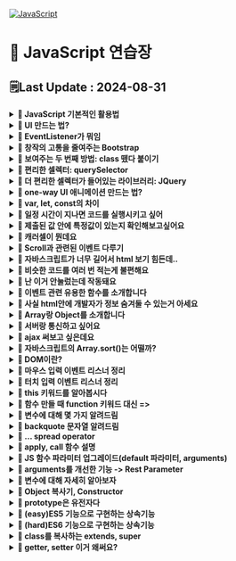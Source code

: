 [![JavaScript](https://img.shields.io/badge/javascript-%23323330.svg?style=for-the-badge&logo=javascript&logoColor=%23F7DF1E)](https://github.com/MinSungJe/FrontEnd_Prac)
# 📝 JavaScript 연습장
## 🗒️Last Update : 2024-08-31
<details>
<summary><b>🤔 JavaScript 기본적인 활용법</b></summary>

1. 셀렉터로 바꾸고자 하는거 특정
2. 특정된 거 어떻게 바꿔달라고 조르기
- ex) <code>document.getElementById('alert').style.display = 'none';</code>
</details>

<details>
<summary><b>🤔 UI 만드는 법?</b></summary>

1. html css로 미리 디자인하고
2. 버튼 누르면 보여주기
</details>

<details>
<summary><b>🤔 EventListener가 뭐임</b></summary>

- 버튼 태그를 클릭할 때 작동시키는 법은 현재까지 두 가지임
    - onClick 이벤트 넣고 실행할 함수이름 같이 주기  
    <code>onclick = "함수이름()"</code>
    - 버튼에 id 주고 EventListener 추가하기  
    <code>document.getElementById('ID이름').addEventListener("click", 함수이름);</code>
- addEventListener에 들어가는 첫 번째 인자는 event의 종류가 들어감  
ex) click, mouseover, keydown ...
- 근데 왜 씀? : <code>onclick = "함수이름()"</code> 요거 대체용임
</details>

<details>
<summary><b>🤔 창작의 고통을 줄여주는 Bootstrap</b></summary>

- 맨날 HTML, CSS 짜서 디자인하기 힘드니 [Bootstrap](https://getbootstrap.com/)에서 가져오자
- 특정 코드를 HTML 내에 넣어서 라이브러리 설치 후 사용
</details>

<details>
<summary><b>🤔 보여주는 두 번째 방법: class 뗐다 붙이기</b></summary>

- 첫 번째 방법: class 내 display 속성을 none/block으로 바꾸기
- 두 번째 방법: 보여주는 class(display="block")를 뗐다 붙였다 하기
- 사용법 : <code>셀렉터.classList.toggle("클래스명");</code>
- ❗<b>주의사항 : 적용 순서는 html 내 순서가 아니라 css 정의 순서임!</b>
- 왜 씀? : 다른 스타일도 동시에 주고 싶을 경우 유용함
</details>

<details>
<summary><b>🤔 편리한 셀렉터: querySelector</b></summary>

- <code>document.querySelector("CSS 선택 문법")</code>
- #id, .class 등 CSS에서 사용하듯이 선택 가능
- querySelector()는 맨 상단 1개만 선택, querySelectorAll()으로 모든 경우 선택 가능, 인덱싱으로 하나 선택
</details>

<details>
<summary><b>🤔 더 편리한 셀렉터가 들어있는 라이브러리: JQuery</b></summary>

- 자바스크립트를 더 짧고 편리하게 쓸 수 있게 해주는 라이브러리임
- querySelector를 <code>$</code> 한단어로 축약해줌  
<code>document.querySelector("CSS 선택 문법")</code> -> <code>$</code>
- 이 외에도 JQuery식 축약문법이 다양하게 존재함  
ex) addEventListner() -> on() ...
- ❗<b>JQuery 셀렉터 뒤에는 JQuery 문법만, 기존 JS 셀렉터 뒤에는 기존 문법만 사용 가능!</b>
- jQuery 셀렉터로 여러 요소 찾은 뒤 하나만 고르려면 <code>.eq(인덱스)</code> 사용하면 된다
</details>

<details>
<summary><b>🤔 one-way UI 애니메이션 만드는 법?</b></summary>

- one-way 일방향 애니메이션 만드는 4 step  
    1. class로 시작스타일 만들고
    2. class로 최종스타일 만들고
    3. 원할 때 최종스타일로 변하라고 JS 코드 짜기
    4. 시작스타일에 transition 추가
</details>

<details>
<summary><b>🤔 var, let, const의 차이</b></summary>

- var
    - 재선언, 재할당 가능
    - 범위: function
- let
    - 재선언 불가
    - 범위: {}
- const
    - 재선언 불가
    - 재할당 불가
    - 범위: {}
</details>

<details>
<summary><b>🤔 일정 시간이 지나면 코드를 실행시키고 싶어</b></summary>

- <code>setTimeout(콜백함수, 시간(ms))</code> : 시간 뒤에 콜백함수 실행
- <code>setInterval(콜백함수, 시간(ms))</code> : 시간마다 콜백함수 실행
- 콜백함수 : 함수의 파라미터 자리에 들어가는 함수, ()=>{} 함수 혹은 함수명이 들어갈 수 있음
</details>

<details>
<summary><b>🤔 제출된 값 안에 특정값이 있는지 확인해보고싶어요</b></summary>

- ❗<b>정규식을 사용해보자</b>
- 사용법 : 아래와 같이 입력하면 boolean값이 튀어나옴
    ```javascript
    /정규식/.test('확인할거')
    ```
</details>

<details>
<summary><b>🤔 캐러셀이 뭔데요</b></summary>

- 버튼 누르면 옆으로 샥 넘어가는 UI
- one-way UI 만들듯이 만들면 됨
- 가로로 긴 이미지를 미리 만들어두고 옆으로 샥 움직여서 구현(style 중 transform 이용)
- 움직일때에는 언제나 transition 스타일 추가해두자
</details>

<details>
<summary><b>🤔 Scroll과 관련된 이벤트 다루기</b></summary>

- 이벤트 : scroll
- 얼마나 스크롤했는지 알려줘 : <code>window.scrollY</code> / <code>$(window).scrollTop()</code>
- 스크롤을 강제이동해줘 : <code>window.scrollTo(0, 100)</code> / <code>$(window).scrollTop(100)</code>
- 현재 위치에서부터 스크롤해줘 : <code>window.scrollBy(0, 100)</code>
- div 박스를 얼마나 스크롤했는지 알려줘 : <code>셀렉터.scrollTop</code>
- div 박스 실제 높이 구하고 싶어 : <code>셀렉터.scrollHeight</code>
</details>

<details>
<summary><b>🤔 자바스크립트가 너무 길어서 html 보기 힘든데..</b></summary>

- 모듈화해서 따로 빼두자
- 작업폴더에 어쩌구.js로 빼둔 다음 그 코드가 필요한 html 파일에서 밑에꺼 쓰면 그대로 붙인거랑 다름없음  
    ```html
    <script src="어쩌구.js"></script>
    ```
</details>

<details>
<summary><b>🤔 비슷한 코드를 여러 번 적는게 불편해요</b></summary>

- 반복문 씁시다 : for문
- ❗<b>주의사항: i 선언할때 var로 선언하면 안되고, let으로 선언해야함!</b>
    ```javascript
    for (let i=0; i<반복횟수; i++) {
        반복할 코드~~
    }
    ```
- 이유는 변수의 범위 때문, var는 for문 바깥에 포스트잇 생성 / let은 for문 안쪽에 포스트잇 생성
</details>

<details>
<summary><b>🤔 난 이거 안눌렀는데 작동돼요</b></summary>

- ❗<b>이벤트 버블링 현상 때문</b>
- 그게 뭔데요: 하위요소에서 이벤트가 발생하면 그 이벤트가 상위요소로까지 전달되는 현상
- 막으려면 이벤트 관련 유용한 함수들을 이용해 이벤트 버블링을 막으면 됨
</details>

<details>
<summary><b>🤔 이벤트 관련 유용한 함수를 소개합니다</b></summary>

- ❗<b>이벤트 리스너 콜백 함수 안에 e라는 인자를 주면 여러 유용한 함수 사용가능</b>
- e.target : 실제 클릭한 요소 알려줌
- e.currentTarget : 지금 이벤트리스너가 달린 곳 알려줌
    this랑 키워드가 같은데 arrow function을 쓸때는 다름 / function(){}으로 선언시 같음
- e.preventDefault() : 이벤트 기본 동작(submit 같은거)을 막아줌
- e.stopPropagation() : 내 상위요소로의 이벤트 버블링을 중단해줌
</details>

<details>
<summary><b>🤔 사실 html안에 개발자가 정보 숨겨둘 수 있는거 아세요</b></summary>

- ❗<b>dataset 문법을 소개합니다.</b>
- html 안에 한번 이거 넣어보세요
    ```html
    <div data-데이터이름="값"></div> 
    ```
- 이 정보를 뽑아내려면 다음과 같이 쓰시면 됩니다.
    ```javascript
    document.querySelector().dataset.데이터이름;
    ```
- 이런 기술을 알고 있다면 이벤트리스너 적게 사용할 때 내가 뭐 눌렀는지 쉽게 파악이 가능하답니다.
- 참고: 이벤트리스너 줄이면 램 사용 줄이는 이점이 있음
</details>

<details>
<summary><b>🤔 Array랑 Object를 소개합니다</b></summary>

- 여러 가지 변수들을 하나의 변수로 뭉쳐주는 그릇에는 Array랑 Object가 있음
- Array : [], 인덱스로 자료 탐색, 정렬이나 슬라이싱 가능,리스트
- Object : {}, key값으로 자료 탐색, key:value 자료형으로 저장, 딕셔너리
</details>

<details>
<summary><b>🤔 서버랑 통신하고 싶어요</b></summary>

- 서버는 유저가 데이터 달라고 요청을 하면 데이터를 보내주는 간단한 프로그램
- ❗<b>근데 그냥 달라고 요청하면 안되고 양식에 맞춰 정중하게 부탁해야함</b>
    1. 어떤 데이터인지 url로 잘 기재하고
    2. 어떤 방법으로 요청할 지 결정해야함 (GET/POST 등..)
- GET요청은 서버에 있던 데이터를 읽고싶을때 주로 사용하고(주소창) POST요청은 서버로 데이터를 보내고 싶을 때 사용함
- 근데 그냥 요청날리면 브라우저가 새로고침됨 -> ❗<b>새로고침 없이 데이터를 주고받을 수 있게 도와주는 간단한 브라우저 기능이 ajax임!</b>
</details>

<details>
<summary><b>🤔 ajax 써보고 싶은데요</b></summary>

- 왜 써요? : ❗<b>새로고침없이 서버요청을 통해 데이터를 주고받을 수 있음</b>
- jQuery로 ajax 요청하기
    1. GET
        ```javascript
        $.get('url~~~~')
        .done(function(data){
            console.log(data)
        })
        .fail(function(error){
            console.log('실패함')
        });
        ```
        - done, fail 대신 then, catch 넣어도 됨
    2. POST
        ```javascript
        $.post('url~~', {name : 'Min'})
        ```
- 쌩자바스크립트로 ajax 요청하기(fetch)
    ```javascript
    fetch('url~~~~')
    .then(res => res.json())
    .then(function(data){
        console.log(data)
    })
    .catch(function(error){
        console.log('실패함')
    });
    ```
    - 요렇게 쓰는 이유는 json자료(문자로 인식됨)을 array/object 형으로 바꾸어야 하기 때문
    위에서는 왜 건너뛰었냐면 제이쿼리는 그냥 자동으로 json을 array/object 형으로 바꿔주기 때문
- 외부 라이브러리 설치(axios 등)
</details>

<details>
<summary><b>🤔 자바스크립트의 Array.sort()는 어떨까?</b></summary>

- sort()는 Array의 값들을 정렬할 때 사용, map()과 filter()와 달리 Array를 변형시킴
- 그냥 sort()쓰면 문자열 오름차순으로 작동
- sort 안에는 콜백함수를 넣을 수 있음
- 콜백함수 작동원리는 다음과 같음
    ```javascript
    Array.sort((a, b) => return {양수/음수})
    ```
    - a와 b에는 Array안의 값 두 개씩 꺼내서 모든 경우를 비교함
    - 만약 return 다음 값이 양수면 a가 오른쪽으로 감
    - 만약 return 다음 값이 음수면 b가 오른쪽으로 감
    - 0이면 아마 그대로 있을듯?
- 이 작동원리를 이용해 내림차순이나 숫자간의 정렬도 구현 가능
</details>

<details>
<summary><b>🤔 DOM이란?</b></summary>

- 생각해보면.. javascript가 어떻게 html의 요소를 접근하고 바꿀 수 있는걸까?
- html의 태그로 만든 요소를 javascript가 읽기 편한 object 자료형으로 바꾸면 읽을 수 있지 않을까?
- 그래서 ❗<b>실제로 브라우저는 html을 열 때 자바스크립트가 해석할 수 있는 object와 비슷한 자료형에 담아줌</b>
- ❗<b>이렇게 저장한 자료형을 Document Object Model, 즉 DOM이라 부름</b>
- 브라우저는 html 문서를 위에서부터 읽으면 DOM을 생성함 -> 따라서 스크립트의 순서와 태그의 순서를 맞추는 것이 중요함
- DOMContentLoaded 이벤트 리스너를 이용해 실행을 나중에 하는 방법도 있음
</details>

<details>
<summary><b>🤔 마우스 입력 이벤트 리스너 정리</b></summary>

- mousedown : 마우스를 눌렀을 때
- mouseup : 마우스를 눌렀다 뗄 때
- click : mousedown과 mouseup을 껄라버레이션
- mousemove : 마우스가 안에서 움직일 때
</details>

<details>
<summary><b>🤔 터치 입력 이벤트 리스너 정리</b></summary>

- touch는 모바일 환경에서의 터치를 의미함
- touchstart : 마우스를 눌렀을 때
- touchend : 마우스를 눌렀다 뗄 때
- touchmove : 마우스가 안에서 움직일 때
- 주의 사항: <code>e.clientX -> e.touches[0].clientX</code>
- touchend 이벤트 리스너에서는: <code>e.clientX -> e.changedTouches[0].clientX</code>
- 터치는 하나 이상이 될 수 있기 때문에 index를 붙여줘야함
</details>

<details>
<summary><b>🤔 this 키워드를 알아봅시다</b></summary>

- this 키워드는 4가지 경우가 있음
    1. 그냥 쓰거나 일반 함수(콜백함수로 사용한 경우 등) 안에서 쓰면 {window} (기본 함수들 수납공간)
        - strict mode + 일반함수 내에서 쓰면 undefined
    2. ❗<b>오브젝트 내 함수안에서 쓰면 그 함수를 가지고 있는 오브젝트를 뜻함</b>
        - 1번이 window인 이유는 함수나 변수를 전역공간에서 만들면 {window}에 보관하기 때문!
    3. constructor 안에서 쓰면 새로 생성되는 오브젝트(=instance)를 뜻함
    4. 이벤트리스너 안에서는 e.currentTarget과 같음
        - 지금 이벤트가 동작하고 있는 html요소
- 특수 경우
    - 콜백함수는 그냥 일반함수랑 취급이 같음
    - 신문법 Arrow Function 특징
        - this 값을 함수 밖에 있던거 그대로 씀
        - 내부의 this값을 변화시키지 않음(외부 this값 그대로 재사용 가능)
</details>

<details>
<summary><b>🤔 함수 만들 때 function 키워드 대신 =></b></summary>

- function 키워드 대신 ES6 Arrow function(=>)을 이용해서 함수를 만들 수 있음
- 함수를 만드는 이유
    1. 코드들을 기능으로 묶고 싶을 때 사용
    2. 입출력 기계를 만들고 싶을 때 사용
- Arrow function 장점
    1. 입출력 기계 만들 때 보기쉬움
    2. 파라미터가 1개면 소괄호 생략 가능
    3. 코드 한줄이면 중괄호도 생략 가능
- Arrow function 특징
    - 바깥에 있던 this 값을 내부에서 그대로 사용
</details>

<details>
<summary><b>🤔 변수에 대해 몇 가지 알려드림</b></summary>

- 변수는 Hoisting 현상이 있음
    - 변수의 선언을 변수 범위 맨 위로 끌고 오는 현상
    - 변수를 만나면 선언 부분을 강제로 맨 위로 끌어올림
    - (참고) 함수선언도 Hoisting 현상이 일어남
- 전역변수: 모든 곳에서 쓸 수 있는 변수
    - 바깥에 있는 변수는 함수 안에서 그대로 쓸 수 있음
    - window로 전역변수를 만들 수 있음
        - window는 자바스크립트의 기본함수를 보관하는 큰 오브젝트임
        - <code>window.이름 = '김';</code>
</details>

<details>
<summary><b>🤔 backquote 문자열 알려드림</b></summary>

- backquote 문자열이란?: 문자열 선언할때 따옴표(', ") 대신 백틱(`) 사용
- backquote 문자열의 장점
    1. 엔터키 가능
        ```js
        var 변수 = `이렇게
        해도 인식되지롱`;
        ```
    2. 중간중간 변수넣기 쉬움(+기호 써서 합칠 필요 없음)
    ```js
    var 이름 = '민성제';
    var 문자 = `안녕하세요 저는 ${이름}이에요`
    ```
- tagged literal: `문자`를 해체분석할 수 있음
    - 단어 순서를 변경하거나, 단어를 제거하거나, ${변수} 위치를 옮길 수 있음
    - 방법: 해체분석용 함수를 만든 뒤에 파라미터 넣기
        - 파라미터1: ${} 양옆 문자들을 Array화 해줌
        - 파라미터2: ${변수}를 뜻함
        - 파라미터3..: 두번째.. ${변수}를 뜻함
        ```js
        var 변수 = '민성제'
        var 문자 = `안녕하세요 ${변수}입니다.`

        function 해체분석기(문자들,변수1) {
            console.log(문자들)
            console.log(변수들)
        }

        해체분석기`안녕하세요 ${변수}입니다.`
        ```
</details>

<details>
<summary><b>🤔 ... spread operator</b></summary>

- ...: spread operator, 괄호 안에서만 사용 가능한 문법
    1. Array/Object에 붙이면 괄호를 제거함
    2. 문자에 붙이면 문자를 펼쳐줌

- 활용법: 
    1. Array, Object를 합치거나 복사(reference data type의 deepcopy)할 때 사용 가능
    ```js
    var a1 = [1, 2]
    var a2 = [3, 4]
    var a3 = [...a1, ...a2]
    var a1_deepcopy = [...a1]
    ```
        - Object의 경우 값 중복이 일어나면 가장 뒤에 있는 걸 적용
    2. 함수 파라미터 넣을 때
        - Array 내의 모든 데이터를 파라미터로 집어넣고 싶은 경우 풀어헤치는 용도
        - <code>함수.apply()</code>와 용도가 같음
        ```js
        function 더하기(a, b, c) {
            console.log(a + b + c)
        }

        var a = [1, 2, 3]

        더하기.apply(undefined, a) // 예전 방식
        더하기(...a) // spread operator 사용
        ```
</details>

<details>
<summary><b>🤔 apply, call 함수 설명</b></summary>

- <code>apply(옮길곳, 파라미터1, 파라미터2...)</code>: 함수를 다른 오브젝트로 옮겨와서 실행해주세요
    - array 형태로 집어넣기 가능 -> <code>apply(옮길곳, [파라미터1, 파라미터2...])</code>
    ```js
    var person = {
            인사: function() {
                console.log(this.name, '안녕')
            }
        }

        var person2 = {
            name: '민성제'
        }
        
        person.인사.apply(person2)
    ```
- <code>call(옮길곳, 파라미터1, 파라미터2...)</code>: apply와 비슷하지만 array 형태로 집어넣을 수 없음(유일한 차이점)
</details>

<details>
<summary><b>🤔 JS 함수 파라미터 업그레이드(default 파라미터, arguments)</b></summary>

- default 파라미터
    - 파라미터에 아무것도 넣지 않았을 때 디폴트 값을 줄 수 있음
    - 디폴트 값에 수학 연산자/함수도 넣을 수 있음
        ```js
        function 더하기(a, b=2) {
                console.log(a + b)
            }

            더하기(1)
        ```
- 함수에서 arguments
    - 모든 파라미터를 한꺼번에 싸잡아서 다루고 싶을 경우 -> arguments
    - arguments: 모든 파라미터를 Array같은 자료형에 담은 변수
        ```js
        function 함수(a, b, c) {
            console.log(arguments)
        }

        함수(1,2,3)
        ```
</details>

<details>
<summary><b>🤔 arguments를 개선한 기능 -> Rest Parameter</b></summary>

- ❗<b>함수 파라미터에서 ...은 Rest Parameter</b>임!
    - 역할: ❗<b>해당 자리에 있는 모든 파라미터들을 Array에 보관</b>해줌
        ```js
        function 함수2(...파라미터들) {
                console.log(파라미터들)
            }

            함수2(1,2,3,4,5,6) // => [1,2,3,4,5,6]

        function 함수3(a, b, ...rest) {
            console.log(rest)
        }

        함수2(1,2,3,4,5,6) // => [3,4,5,6] (a, b가 1, 2임)
        ```
    - ...rest는 파라미터가 몇개들어올지 지정을 안해도 됨
    - 주의점
        1. 가장 뒤에 써야함
        2. 두번 이상 금지
- ...은 파이썬의 *(asterisk)와 기능이 같음
    - 함수 파라미터에 ...붙이면 Rest Parameter
    - 나머지는 Spread operator
</details>

<details>
<summary><b>🤔 변수에 대해 자세히 알아보자</b></summary>

- Primitive data type
    - 변수에 값이 그대로 저장됨
    - 그냥 문자와 숫자
    - 따라서 그대로 복사하면 별개의 변수로 저장됨
- Reference data type
    - 변수에 reference가 저장됨(화살표)
    - Array와 Object
    - 이때문에 발생하는 신기한 현상
        - 그대로 복사하면 화살표를 복사하는 것임!! -> 값이 공유됨
            - 별개의 변수로 활용하기 위한 복사법: deepcopy
            ```js
            var 이름1 = { name : '김' };
            var 이름2 = 이름1;
            이름1.name = '박';
            console.log(이름2) // -> { name : '박' }
            ```
        - 같은 값을 할당해도 다른 화살표임 -> 변수 두개가 같은지 비교해보면 false가 나옴
            - 굳이 값을 비교하고 싶다면 Primitive data를 지정해서 비교해 볼 것!
            ```js
            var 이름1 = { name : '김' };
            var 이름2 = { name : '김' };
            console.log(이름1 === 이름2) // -> false
            ```
        - 오브젝트를 재할당해주는 함수
            - 파라미터는 변수생성 & 할당과 똑같음
            - 따라서 함수 내에서는 기존 변수가 아닌 파라미터 변수의 reference가 변경됨
            - 기존 변수의 reference는 그대로임
             ```js
            var 이름1 = { name : '김' };

            function 변경(obj){
            obj = { name : 'park' };
            }

            변경(이름1);
            console.log(이름1) // -> { name : '김' }
            ```
</details>

<details>
<summary><b>🤔 Object 복사기, Constructor</b></summary>

- Constructor 문법 -> ❗<b>비슷한 object를 쉽게 찍어낼 수 있음!!</b>
    - 파라미터 문법으로 Object의 커스텀 가능
    - new 키워드로 생성
    - 기계: object 생성기계 (= constructor, 생성자)
    - this: 기계에서 새로 생성되는 object (= instance)
    - 부모가 가지고 있는 속성들을 자식들에게로 상속함
        ```js
        function Student(name, age) { // 파라미터로 object의 값 커스텀 가능
            this.name = name // this = 기계에서 새로 생성되는 object
            this.age = age
            this.sayHi = function() {
                console.log(`안녕하세요 ${this.name}인데요`)
            }
        }

        // Object 마구마구 생성 가능
        var 민성제 = new Student('Min', 25) // new 키워드로 생성
        var 박한민 = new Student('Park', 20) // new 키워드로 생성
        ```
</details>

<details>
<summary><b>🤔 prototype은 유전자다</b></summary>

- constructor를 만들면 prototype이라는 공간이 자동으로 생김
- prototype: 유전자
    - prototype에 값을 추가하면 모든 자식들이 물려받기 가능
        ```js
        function Student(name, age) {
            this.name = name
            this.age = age
            this.sayHi = function() {
                console.log(`안녕하세요 ${this.name}인데요`)
            }
        }

        Student.prototype.gender = '남'
        var 민성제 = new Student('Min', 25)
        console.log(민성제.gender) // -> 남
        ```
    - 동작원리
        - JS 오브젝트의 자료출력 실행순서가 이렇게 짜여있기 때문(속성을 물어봤을때)
            1. 생성된 instance가 직접 속성을 가지고 있는가?
            2. 생성된 instance의 부모 유전자가 속성을 가지고 있는가?
            3. 찾을때까지 그 부모 유전자를 찾아봄
    - 실은 JS의 내장함수도 prototype에 들어있기 때문에 실행 가능한거임
    - 특징
        1. prototype은 constructor 함수에만 생성됨
        2. 내 부모 유전자(부모의 prototype)를 검사하고 싶다면 <code>자식.__proto__</code>
            - 그렇기 때문에 __proto__를 이용하면 부모관계를 강제 등록 가능
            - 콘솔창에서도 __proto__ 알려줌
            - 같은 명령어: <code>Object.getPrototypeOf(자식)</code>
</details>

<details>
<summary><b>🤔 (easy)ES5 기능으로 구현하는 상속기능</b></summary>

- <code>Object.create()</code>를 사용함
    - 사용법: <code>Object.create(부모Object)</code>
    - 예시
        ```js
        var 부모 = { name : 'Kim', age : 50 };
        var 자식 = Object.create(부모);

        console.log(자식.age); // 50나옴
        ```
</details>

<details>
<summary><b>🤔 (hard)ES6 기능으로 구현하는 상속기능</b></summary>

- <code>class</code>문법을 사용함!
    - 사용법
        ```js
        class 부모 {
            // 여기에 파라미터 넣음
            constructor(name) {
                this.name = name
                // 여기에 함수넣으면 자식에게 직접 함수를 전달
                this.sayHi = function() { console.log('안뇽') }
            }
            // 여기에 함수넣으면 부모.prototype에 전달
            sayHey() {
                console.log('이봐, 반가워')
            }
        }

        var 자식 = new 부모('Min');
        ```
</details>

<details>
<summary><b>🤔 class를 복사하는 extends, super</b></summary>

- class를 하나더 복제하고 싶은데 그 class에 속성이 너무 많다면 하나하나 코딩하기 너무 어려움
    - 그래서 extends, super문법을 사용해 쉽게 복제 가능!!
- <code>extends</code>: 어떤 class를 물려받아 새로운 class를 만들게요~(상속)
- <code>super()</code>
    1. constructor 안: 물려받는 class의 constructor
    2. prototype 함수 안: 부모 class의 prototype (참고)
- 사용법
    ```js
    class 할아버지 {
        constructor(name) {
            this.성 = '민'
            this.이름 = name
        }
        sayHi() {
            console.log('안녕 나는 할아버지 '+this.이름)
        }
    }

    // 할아버지를 상속해 아버지라는 class 생성
    class 아버지 extends 할아버지 {
        constructor(name) {
            super(name); // constructor 안: 물려받는 class의 constructor
            this.나이 = 50;
        }
        sayHi() {
            console.log('안녕 나는 아버지 '+this.이름)
            super.sayHi() // prototype 함수 안: 부모 class의 prototype (참고)
        }
    }

    var 달수할아버지 = new 할아버지('달수')
    var 만수아버지 = new 아버지('만수')
    ```
</details>

<details>
<summary><b>🤔 getter, setter 이거 왜써요?</b></summary>

- getter: 데이터 꺼내는 함수 -> get 키워드
    - return이 있어야 함
    - 파라미터가 없어야 함
- setter: 데이터 수정하는 함수 -> set 키워드
    - 파라미터가 1개 있어야 함

- 함수를 실행하기 위해 괜히 쓰는 복잡한 소괄호를 없애기 위해 ❗<b><code>set/get</code> 키워드를 사용할 수 있음!</b>
    - set은 데이터 변경하는 함수에 붙이고 get은 데이터 꺼내쓰는 함수에 붙임
        ```js
        var 사람 = {
            name : 'Kim',
            age : 30,
            set setAge(나이){
                this.age = parseInt(나이)
            },
            get nextAge(){
                return  this.age + 1  
            }
        }

        사람.setAge = 40; // set 키워드를 추가하면 이렇게 함수를 사용가능
        console.log( 사람.nextAge ) // get 키워드를 추가하면 이렇게 함수를 사용가능
        ```

- ❗<b>근데 왜 굳이 함수를 만들어 object 데이터를 다뤄야 되나요?</b>
    1. object 자료가 복잡할 때 이득
    2. object 자료 수정 시 편리
        - 데이터를 잘못 넣은 경우를 막는 조건문을 넣을 수 있음(무결성 확보)

- ❗<b>object이외에 class에서도 get/set을 사용할 수 있음!</b>
    - prototype 함수들에도 get/set 사용할 수 있음
        ```js
        class 사람 {
            constructor(){
                this.name = 'Park';
                this.age = 20;
            }
            get nextAge(){
                return this.age + 1
            }
            set setAge(나이){
                this.age = 나이;
            }
        }

var 사람1 = new 사람();
        ```
</details>